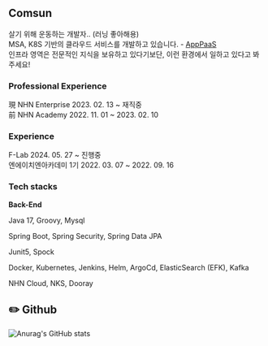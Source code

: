 ## Comsun
살기 위해 운동하는 개발자.. (러닝 좋아해용) <br>
MSA, K8S 기반의 클라우드 서비스를 개발하고 있습니다. - [AppPaaS](https://www.apppaas.com/) <br>
인프라 영역은 전문적인 지식을 보유하고 있다기보단, 이런 환경에서 일하고 있다고 봐주세요! <br>

### Professional Experience

現 NHN Enterprise    2023. 02. 13 ~ 재직중 <br>
前 NHN Academy       2022. 11. 01 ~ 2023. 02. 10

### Experience
F-Lab 2024. 05. 27 ~ 진행중<br>
엔에이치엔아카데미 1기     2022. 03. 07 ~ 2022. 09. 16


### Tech stacks

**Back-End**

Java 17, Groovy, Mysql

Spring Boot, Spring Security, Spring Data JPA

Junit5, Spock

Docker, Kubernetes, Jenkins, Helm, ArgoCd, ElasticSearch (EFK), Kafka

NHN Cloud, NKS, Dooray


## ✏️ Github

![Anurag's GitHub stats](https://github-readme-stats.vercel.app/api?username=Com-Sun&show_icons=true&theme=radical) 

<!-- [![Solved.ac프로필](http://mazassumnida.wtf/api/v2/generate_badge?boj=shiningj96)](https://solved.ac/shiningj96) -->
